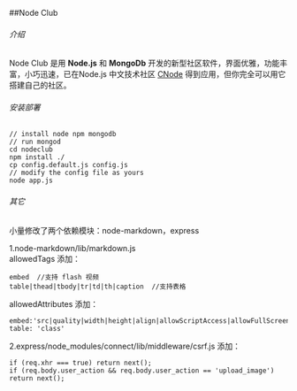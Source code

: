 ##Node Club

###### 介绍
Node Club 是用 **Node.js** 和 **MongoDb** 开发的新型社区软件，界面优雅，功能丰富，小巧迅速，已在Node.js 中文技术社区 [CNode](http://cnodejs.org) 得到应用，但你完全可以用它搭建自己的社区。

###### 安装部署
    // install node npm mongodb  
    // run mongod
    cd nodeclub
    npm install ./
    cp config.default.js config.js
    // modify the config file as yours
    node app.js
    
###### 其它
小量修改了两个依赖模块：node-markdown，express
 
   1.node-markdown/lib/markdown.js  
   allowedTags 添加：
   
    embed  //支持 flash 视频
    table|thead|tbody|tr|td|th|caption  //支持表格
   
   
   allowedAttributes 添加：
   
    embed:'src|quality|width|height|align|allowScriptAccess|allowFullScreen|mode|type'
    table: 'class'
       
   2.express/node_modules/connect/lib/middleware/csrf.js 添加：
   
    if (req.xhr === true) return next();
    if (req.body.user_action && req.body.user_action == 'upload_image') return next();
  
